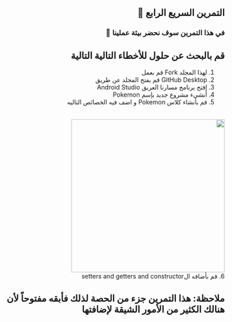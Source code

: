 <div dir="rtl">
  
## التمرين السريع الرابع 💚
### في هذا التمرين سوف نحضر بيئة عملينا 📱

##  قم بالبحث عن حلول للأخطاء التالية التالية

1. لهذا المجلد Fork قم بعمل
2. GitHub Desktop قم بفتح المجلد عن طريق 
3. إفتح برنامج مسارنا العريق Android Studio
4. أنشيء مشروع جديد بإسم Pokemon
5. قم بأنشاء كلاس Pokemon و اضف فيه الخصائص التاليه
<br>
<img src = "https://media.discordapp.net/attachments/744582562537668718/759589950583734322/unknown.png" width = "350 px" margin="auto"/>
<br>
6. قم بأضافه الsetters and getters and constructor 

## ملاحظة: هذا التمرين جزء من الحصة لذلك فأبقه مفتوحاً لأن هنالك الكثير من الأمور الشيقة لإضافتها
</div>
